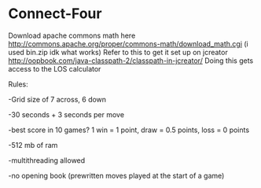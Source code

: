 # Connect-Four

Download apache commons math here http://commons.apache.org/proper/commons-math/download_math.cgi (i used bin.zip idk what works)
Refer to this to get it set up on jcreator http://oopbook.com/java-classpath-2/classpath-in-jcreator/
Doing this gets access to the LOS calculator

Rules: 

-Grid size of 7 across, 6 down

-30 seconds + 3 seconds per move

-best score in 10 games? 1 win = 1 point, draw = 0.5 points, loss = 0 points

-512 mb of ram

-multithreading allowed

-no opening book (prewritten moves played at the start of a game)

